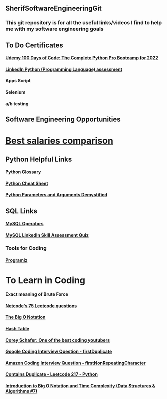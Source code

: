 ## SherifSoftwareEngineeringGit
### This git repository is for all the useful links/videos I find to help me with my software engineering goals

## To Do Certificates
#### [Udemy 100 Days of Code: The Complete Python Pro Bootcamp for 2022](https://www.udemy.com/course/100-days-of-code/)
#### [LinkedIn Python (Programming Language) assessment](https://www.linkedin.com/skill-assessments/Python%20(Programming%20Language)/quiz-intro/)
#### Apps Script
#### Selenium
#### a/b testing

## Software Engineering Opportunities
# [Best salaries comparison](https://www.levels.fyi/comp.html?track=Software%20Engineer)

## Python Helpful Links
#### Python [Glossary](https://docs.python.org/3/glossary.html?utm_medium=Exinfluencer&utm_source=Exinfluencer&utm_content=000026UJ&utm_term=10006555&utm_id=NA-SkillsNetwork-Channel-SkillsNetworkCoursesIBMDeveloperSkillsNetworkPY0101ENSkillsNetwork19487395-2022-01-01#term-iterable)
#### [Python Cheat Sheet](https://cf-courses-data.s3.us.cloud-object-storage.appdomain.cloud/IBMDeveloperSkillsNetwork-PY0101EN-SkillsNetwork/handouts/Python%20Cheat%20Sheet%20-%20The%20Basics%20Coursera.pdf)
#### [Python Parameters and Arguments Demystified](https://betterprogramming.pub/python-parameters-and-arguments-demystified-e4f77b6d002e)

## SQL Links 
#### [MySQL Operators](https://www.w3schools.com/sql/sql_operators.asp)
#### [MySQL LinkedIn Skill Assessment Quiz](https://github.com/Ebazhanov/linkedin-skill-assessments-quizzes/blob/main/mysql/mysql-quiz.md)

### Tools for Coding
#### [Programiz](https://www.programiz.com/python-programming/online-compiler/)


# To Learn in Coding
#### Exact meaning of Brute Force
#### [Netcode's 75 Leetcode questions](https://docs.google.com/spreadsheets/d/1A2PaQKcdwO_lwxz9bAnxXnIQayCouZP6d-ENrBz_NXc/edit#gid=0)
#### [The Big O Notation](https://towardsdatascience.com/the-big-o-notation-d35d52f38134#:~:text=O(N%C2%B2)%20represents%20the%20complexity,100%20operations%2C%20and%20so%20on)
#### [Hash Table](https://www.interviewcake.com/concept/java/hash-map)
#### [Corey Schafer: One of the best coding youtubers](https://www.youtube.com/c/Coreyms/videos)
#### [Google Coding Interview Question - firstDuplicate](https://www.youtube.com/watch?v=XSdr_O-XVRQ)
#### [Amazon Coding Interview Question - firstNonRepeatingCharacter](https://www.youtube.com/watch?v=5co5Gvp_-S0)
#### [Contains Duplicate - Leetcode 217 - Python](https://www.youtube.com/watch?v=3OamzN90kPg)
#### [Introduction to Big O Notation and Time Complexity (Data Structures & Algorithms #7)](https://www.youtube.com/watch?v=D6xkbGLQesk&list=PLBZBJbE_rGRV8D7XZ08LK6z-4zPoWzu5H&index=11)



